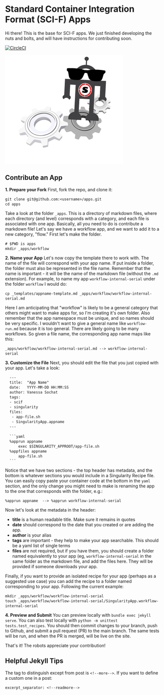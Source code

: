 # Standard Container Integration Format (SCI-F) Apps

Hi there! This is the base for SCI-F apps. We just finished developing the nuts
and bolts, and will have instructions for contributing soon.

[![CircleCI](https://circleci.com/gh/containers-ftw/apps.svg?style=svg)](https://circleci.com/gh/containers-ftw/apps)

![robot](assets/img/app/robots/robot18.png)


## Contribute an App

**1. Prepare your Fork**
First, fork the repo, and clone it:

```
git clone git@github.com:<username>/apps.git
cd apps
```

Take a look at the folder `_apps`. This is a directory of markdown files, where each directory (and level) corresponds with a category, and each file is associated with one app. Basically, all you need to do is contribute a markdown file! Let's say we have a workflow app, and we want to add it to a new category, "flow." First let's make the folder.


```
# $PWD is apps
mkdir _apps/workflow
```

**2. Name your App**
Let's now copy the template there to work with. The name of the file will correspond with your app name. If put inside a folder, the folder must also be represented in the file name. Remember that the name is important - it will be the name of the markdown file (without the `.md` extension). For example, to name my app `workflow-internal-serial` under the folder `workflow` I would do:

```
cp _templates/appname-template.md _apps/workflow/workflow-internal-serial.md
```

Here I am anticipating that "workflow" is likely to be a general category that others might want to make apps for, so I'm creating it's own folder. Also remember that the app namespace must be unique, and so names should be very specific. I wouldn't want to give a general name like `workflow-run.md` because it is too general. There are likely going to be many workflows. So given a file name, the corresponding app name maps like this:

```
_apps/workflow/workflow-internal-serial.md --> workflow-internal-serial
```

**3. Customize the File**
Next, you should edit the file that you just copied with your app. Let's take a look:

      ---
      title:  "App Name"
      date:   YYYY-MM-DD HH:MM:SS
      author: Vanessa Sochat
      tags: 
      - scif
      - singularity
      files:
       - app-file.sh
       - SingularityApp.appname
      ---

      ```yaml
      %apprun appname
          exec $SINGULARITY_APPROOT/app-file.sh
      %appfiles appname
          app-file.sh
      ```

Notice that we have two sections - the top header has metadata, and the bottom is whatever sections you would include in a Singularity Recipe file. You can easily copy paste your container code at the bottom in the `yaml` section, and the only change you might need to make is renaming the app to the one that corresponds with the folder, e.g.:

```
%apprun appname  --> %apprun workflow-internal-serial
```

Now let's look at the metadata in the header:

 - **title** is a human readable title. Make sure it remains in quotes
 - **date** should correspond to the date that you created or are adding the app.
 - **author** is your alias
 - **tags** are important - they help to make your app searchable. This should be a yaml list of single terms
 - **files** are not required, but if you have them, you should create a folder named equivalently to your app (eg, `workflow-internal-serial` in the same folder as the markdown file, and add the files here. They will be provided if someone downloads your app. 

Finally, if you want to provide an isolated recipe for your app (perhaps as a suggested use case) you can add the recipe to a folder named corresponding to your app. Following the current example:

```
mkdir _apps/workflow/workflow-internal-serial
touch _apps/workflow/workflow-internal-serial/SingularityApp.workflow-internal-serial
```

**4. Preview and Submit**
You can preview locally with `bundle exec jekyll serve`. You can also test locally with `python -m unittest tests.test_recipes`. You should then commit changes to your branch, push to Github, and submit a pull request (PR) to the main branch. The same tests will be run, and when the PR is merged, will be live on the site.

That's it! The robots appreciate your contribution!

## Helpful Jekyll Tips

The tag to distinguish except from post is `<!--more-->`. If you want to define
a custom one in a post:

```
excerpt_separator: <!--readmore-->
```
